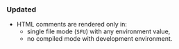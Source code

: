### Updated
- HTML comments are rendered only in:
  - single file mode (`SFU`) with any environment value,
  - no compiled mode with development environment.